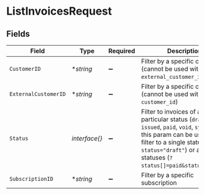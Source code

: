 # ListInvoicesRequest


## Fields

| Field                                                                                                                                                                                                                  | Type                                                                                                                                                                                                                   | Required                                                                                                                                                                                                               | Description                                                                                                                                                                                                            |
| ---------------------------------------------------------------------------------------------------------------------------------------------------------------------------------------------------------------------- | ---------------------------------------------------------------------------------------------------------------------------------------------------------------------------------------------------------------------- | ---------------------------------------------------------------------------------------------------------------------------------------------------------------------------------------------------------------------- | ---------------------------------------------------------------------------------------------------------------------------------------------------------------------------------------------------------------------- |
| `CustomerID`                                                                                                                                                                                                           | **string*                                                                                                                                                                                                              | :heavy_minus_sign:                                                                                                                                                                                                     | Filter by a specific customer (cannot be used with `external_customer_id`)                                                                                                                                             |
| `ExternalCustomerID`                                                                                                                                                                                                   | **string*                                                                                                                                                                                                              | :heavy_minus_sign:                                                                                                                                                                                                     | Filter by a specific customer (cannot be used with `customer_id`)                                                                                                                                                      |
| `Status`                                                                                                                                                                                                               | *interface{}*                                                                                                                                                                                                          | :heavy_minus_sign:                                                                                                                                                                                                     | Filter to invoices of a particular status (`draft`, `issued`, `paid`, `void`, `synced`); this param can be used to filter to a single status (`?status="draft"`) or a set of statuses (`?status[]=paid&status[]=void`) |
| `SubscriptionID`                                                                                                                                                                                                       | **string*                                                                                                                                                                                                              | :heavy_minus_sign:                                                                                                                                                                                                     | Filter by a specific subscription                                                                                                                                                                                      |